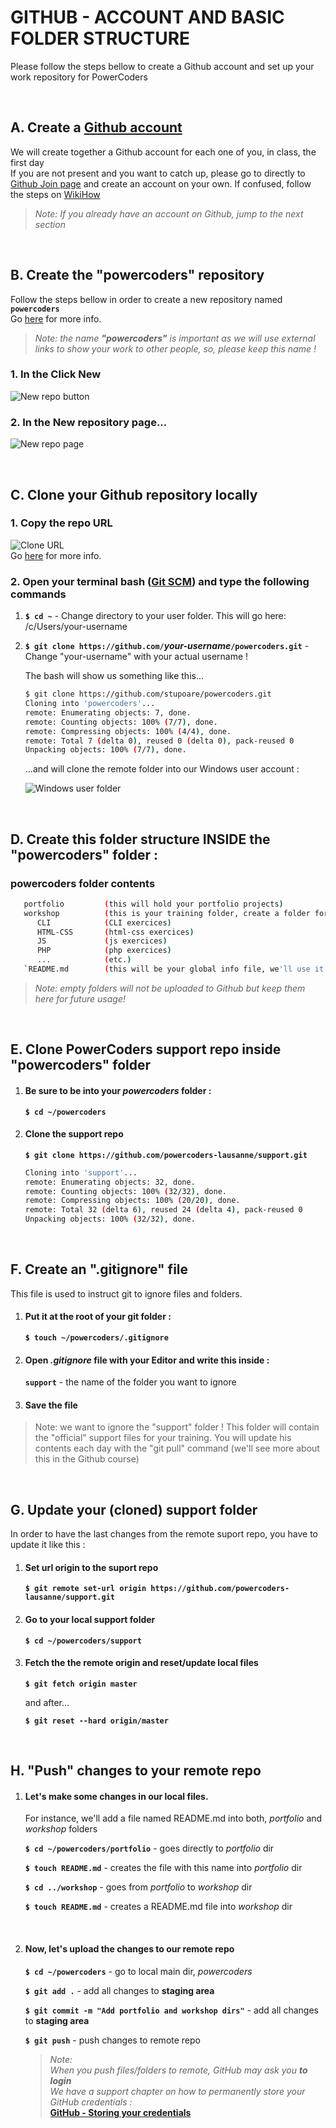 # GITHUB - ACCOUNT AND BASIC FOLDER STRUCTURE  
Please follow the steps bellow to create a Github account and set up your work repository for PowerCoders

<br>

## A. Create a [Github account](https://github.com/join)

We will create together a Github account for each one of you, in class, the first day<br>
If you are not present and you want to catch up, please go to directly to [Github Join page](https://github.com/join) and create an account on your own. If confused, follow the steps on [WikiHow](https://www.wikihow.com/Create-an-Account-on-GitHub)

> *Note: If you already have an account on Github, jump to the next section* 

<br>

## B. Create the "powercoders" repository

Follow the steps bellow in order to create a new repository named **`powercoders`**<br>
Go [here](https://help.github.com/en/articles/creating-a-new-repository) for more info.

> *Note: the name **"powercoders"** is important as we will use external links to show your work to other people, so, please keep this name !*

### 1. In the Click New
![New repo button](../_assets/git-create-a-new-repository-button.png)

### 2. In the New repository page...
![New repo page](../_assets/git-create-a-new-repository-page.png)

<br>

## C. Clone your Github repository locally

### 1. Copy the repo URL

![Clone URL](../_assets/git-anim-copy-clone-url.gif)<br>
Go [here](https://help.github.com/en/articles/cloning-a-repository) for more info.

### 2. Open your terminal bash ([Git SCM](https://git-scm.com/downloads)) and type the following commands
1. **`$ cd ~`** - Change directory to your user folder. This will go here: /c/Users/your-username

2. **`$ git clone https://github.com/`*your-username*`/powercoders.git`** - Change "your-username" with your actual username !

   The bash will show us something like this...
   ```sh
   $ git clone https://github.com/stupoare/powercoders.git
   Cloning into 'powercoders'...
   remote: Enumerating objects: 7, done.
   remote: Counting objects: 100% (7/7), done.
   remote: Compressing objects: 100% (4/4), done.
   remote: Total 7 (delta 0), reused 0 (delta 0), pack-reused 0
   Unpacking objects: 100% (7/7), done.
   ```

   ...and will clone the remote folder into our Windows user account :
   
   ![Windows user folder](../_assets/git-the-cloned-folder.png)
   
<br>

## D. Create this folder structure INSIDE the "powercoders" folder :
### powercoders folder contents
```sh
   portfolio         (this will hold your portfolio projects)
   workshop          (this is your training folder, create a folder for each subject taught in class !)
      CLI            (CLI exercices)
      HTML-CSS       (html-css exercices)
      JS             (js exercices)
      PHP            (php exercices)  
      ...            (etc.)
   `README.md        (this will be your global info file, we'll use it for training your "markdown" skills)
```
> *Note: empty folders will not be uploaded to Github but keep them here for future usage!*

<br>

## E. Clone PowerCoders support repo inside "powercoders" folder
1. #### Be sure to be into your *powercoders* folder :

   **`$ cd ~/powercoders`**

2. #### Clone the support repo

   **`$ git clone https://github.com/powercoders-lausanne/support.git`**
   ```sh
   Cloning into 'support'...
   remote: Enumerating objects: 32, done.
   remote: Counting objects: 100% (32/32), done.
   remote: Compressing objects: 100% (20/20), done.
   remote: Total 32 (delta 6), reused 24 (delta 4), pack-reused 0
   Unpacking objects: 100% (32/32), done.
   ```

<br>

## F. Create an ".gitignore" file
This file is used to instruct git to ignore files and folders.

1. #### Put it at the root of your git folder :
   
   **`$ touch ~/powercoders/.gitignore`**

2. #### Open *.gitignore* file with your Editor and write this inside :

   **`support`** - the name of the folder you want to ignore

3. #### Save the file

> Note: we want to ignore the "support" folder ! This folder will contain the "official" support files for your training. You will update his contents each day with the "git pull" command (we'll see more about this in the Github course)

<br>

## G. Update your (cloned) support folder
In order to have the last changes from the remote suport repo, you have to update it like this :

1. #### Set url origin to the suport repo

   **`$ git remote set-url origin https://github.com/powercoders-lausanne/support.git`**

2. #### Go to your local support folder
   
   **`$ cd ~/powercoders/support`**
   


3. #### Fetch the the remote origin and reset/update local files
   
   **`$ git fetch origin master`**

   and after...

   **`$ git reset --hard origin/master`**

<br>

## H. "Push" changes to your remote repo


1. #### Let's make some changes in our local files.<br>
   For instance, we'll add a file named README.md into both, *portfolio* and *workshop* folders
   
   **`$ cd ~/powercoders/portfolio`** - goes directly to *portfolio* dir

   **`$ touch README.md`** - creates the file with this name into *portfolio* dir

   **`$ cd ../workshop`** - goes from *portfolio* to *workshop* dir

   **`$ touch README.md`** - creates a README.md file into *workshop* dir

   <br> 

2. #### Now, let's upload the changes to our remote repo
   
   **`$ cd ~/powercoders`** - go to local main dir, *powercoders*

   **`$ git add .`** - add all changes to **staging area**

   **`$ git commit -m "Add portfolio and workshop dirs"`** - add all changes to **staging area**

   **`$ git push`** - push changes to remote repo

   > *Note:*<br>
   > *When you push files/folders to remote, GitHub may ask you **to login***<br>
   > *We have a support chapter on how to permanently store your GitHub credentials :*<br>
   > **[GitHub - Storing your credentials](github-bash-login.md)**